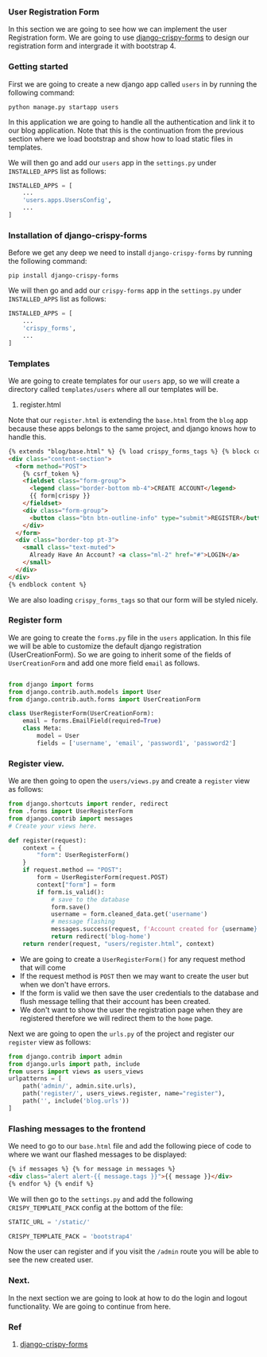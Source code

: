 ### User Registration Form

In this section we are going to see how we can implement the user Registration form. We are going to use [django-crispy-forms](https://django-crispy-forms.readthedocs.io/en/latest/) to design our registration form and intergrade it with bootstrap 4.

### Getting started

First we are going to create a new django app called `users` in by running the following command:

```shell
python manage.py startapp users
```

In this application we are going to handle all the authentication and link it to our blog application. Note that this is the continuation from the previous section where we load bootstrap and show how to load static files in templates.

We will then go and add our `users` app in the `settings.py` under `INSTALLED_APPS` list as follows:

```py
INSTALLED_APPS = [
    ...
    'users.apps.UsersConfig',
    ...
]

```

### Installation of django-crispy-forms

Before we get any deep we need to install `django-crispy-forms` by running the following command:

```shell
pip install django-crispy-forms
```

We will then go and add our `crispy-forms` app in the `settings.py` under `INSTALLED_APPS` list as follows:

```py
INSTALLED_APPS = [
    ...
    'crispy_forms',
    ...
]
```

### Templates

We are going to create templates for our `users` app, so we will create a directory called `templates/users` where all our templates will be.

1. register.html

Note that our `register.html` is extending the `base.html` from the `blog` app because these apps belongs to the same project, and django knows how to handle this.

```html
{% extends "blog/base.html" %} {% load crispy_forms_tags %} {% block content %}
<div class="content-section">
  <form method="POST">
    {% csrf_token %}
    <fieldset class="form-group">
      <legend class="border-bottom mb-4">CREATE ACCOUNT</legend>
      {{ form|crispy }}
    </fieldset>
    <div class="form-group">
      <button class="btn btn-outline-info" type="submit">REGISTER</button>
    </div>
  </form>
  <div class="border-top pt-3">
    <small class="text-muted">
      Already Have An Account? <a class="ml-2" href="#">LOGIN</a>
    </small>
  </div>
</div>
{% endblock content %}
```

We are also loading `crispy_forms_tags` so that our form will be styled nicely.

### Register form

We are going to create the `forms.py` file in the `users` application. In this file we will be able to customize the default django registration (UserCreationForm). So we are going to inherit some of the fields of `UserCreationForm` and add one more field `email` as follows.

```py

from django import forms
from django.contrib.auth.models import User
from django.contrib.auth.forms import UserCreationForm

class UserRegisterForm(UserCreationForm):
    email = forms.EmailField(required=True)
    class Meta:
        model = User
        fields = ['username', 'email', 'password1', 'password2']
```

### Register view.

We are then going to open the `users/views.py` and create a `register` view as follows:

```py
from django.shortcuts import render, redirect
from .forms import UserRegisterForm
from django.contrib import messages
# Create your views here.

def register(request):
    context = {
        "form": UserRegisterForm()
    }
    if request.method == "POST":
        form = UserRegisterForm(request.POST)
        context["form"] = form
        if form.is_valid():
            # save to the database
            form.save()
            username = form.cleaned_data.get('username')
            # message flashing
            messages.success(request, f'Account created for {username}!')
            return redirect('blog-home')
    return render(request, "users/register.html", context)
```

- We are going to create a `UserRegisterForm()` for any request method that will come
- If the request method is `POST` then we may want to create the user but when we don't have errors.
- If the form is valid we then save the user credentials to the database and flush message telling that their account has been created.
- We don't want to show the user the registration page when they are registered therefore we will redirect them to the `home` page.

Next we are going to open the `urls.py` of the project and register our `register` view as follows:

```py
from django.contrib import admin
from django.urls import path, include
from users import views as users_views
urlpatterns = [
    path('admin/', admin.site.urls),
    path('register/', users_views.register, name="register"),
    path('', include('blog.urls'))
]
```

### Flashing messages to the frontend

We need to go to our `base.html` file and add the following piece of code to where we want our flashed messages to be displayed:

```html
{% if messages %} {% for message in messages %}
<div class="alert alert-{{ message.tags }}">{{ message }}</div>
{% endfor %} {% endif %}
```

We will then go to the `settings.py` and add the following `CRISPY_TEMPLATE_PACK` config at the bottom of the file:

```py
STATIC_URL = '/static/'

CRISPY_TEMPLATE_PACK = 'bootstrap4'
```

Now the user can register and if you visit the `/admin` route you will be able to see the new created user.

### Next.

In the next section we are going to look at how to do the login and logout functionality. We are going to continue from here.

### Ref

1. [django-crispy-forms](https://django-crispy-forms.readthedocs.io/en/latest/)
